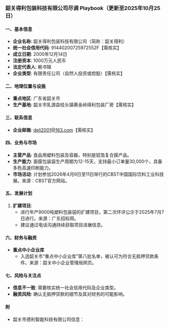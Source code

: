 ### 韶关得利包装科技有限公司尽调 Playbook（更新至2025年10月25日）

#### 一、基本信息
- **企业名称**: 韶关得利包装科技有限公司（简称：韶关得利）
- **统一社会信用代码**: 91440200725972552F【需核实】
- **成立日期**: 2000年12月14日
- **注册资本**: 1000万元人民币
- **法定代表人**: 赖书锦
- **企业类型**: 有限责任公司（自然人投资或控股）【需核实】

#### 二、地理位置与设施
- **重点地区**: 广东省韶关市
- **生产基地**: 韶关市乳源县桂头镇黄金岭得利包装厂房【需核实】

#### 三、联系信息
- **企业邮箱**: deli2001@163.com【需核实】

#### 四、业务与市场
- **主营产品**: 食品用塑料包装及容器，特别是铝箔复合膜产品。
- **生产能力**: 面膜包装袋生产周期为12-15天，支持最小订单量30,000个，具备多色高速印刷能力。
- **市场活动**: 计划参加2026年4月9日至11日举行的CBST中国国际饮料工业科技展。来源：CBST官方网站。

#### 五、发展计划
1. **扩建项目**:
   - 进行年产9000吨塑料包装袋的扩建项目，第二次环评公示于2025年7月7日进行。来源：广东招标网。
   - 建议通过电话沟通持续获取项目进展信息。

#### 六、财务与融资
- **重点中小企业库**
  - 入选韶关市“重点中小企业库”第八批名单，被认可为符合无抵押贷款条件。来源：韶关中小企业管理局网页。

#### 七、风险与关注点
- **信息不一致**: 需要核实统一社会信用代码及企业类型。
- **融资风险**: 确认无抵押贷款的细节及其对财务的可能影响。

#### 附
- 韶关市德利智能科技有限公司信息：